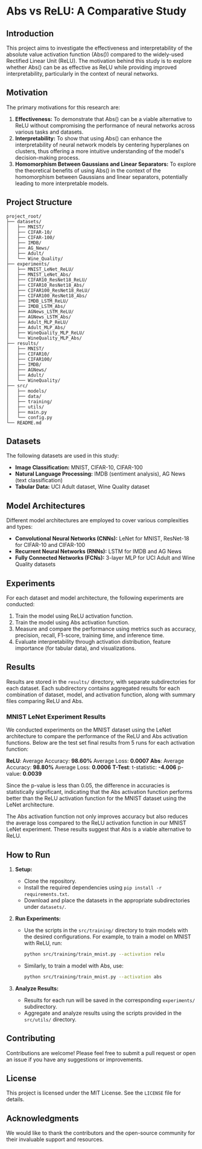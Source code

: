 # Abs vs ReLU: A Comparative Study

## Introduction

This project aims to investigate the effectiveness and interpretability of the absolute value activation function (Abs()) compared to the widely-used Rectified Linear Unit (ReLU). The motivation behind this study is to explore whether Abs() can be as effective as ReLU while providing improved interpretability, particularly in the context of neural networks.

## Motivation

The primary motivations for this research are:
1. **Effectiveness:** To demonstrate that Abs() can be a viable alternative to ReLU without compromising the performance of neural networks across various tasks and datasets.
2. **Interpretability:** To show that using Abs() can enhance the interpretability of neural network models by centering hyperplanes on clusters, thus offering a more intuitive understanding of the model's decision-making process.
3. **Homomorphism Between Gaussians and Linear Separators:** To explore the theoretical benefits of using Abs() in the context of the homomorphism between Gaussians and linear separators, potentially leading to more interpretable models.

## Project Structure

```
project_root/
├── datasets/
│   ├── MNIST/
│   ├── CIFAR-10/
│   ├── CIFAR-100/
│   ├── IMDB/
│   ├── AG_News/
│   ├── Adult/
│   └── Wine_Quality/
├── experiments/
│   ├── MNIST_LeNet_ReLU/
│   ├── MNIST_LeNet_Abs/
│   ├── CIFAR10_ResNet18_ReLU/
│   ├── CIFAR10_ResNet18_Abs/
│   ├── CIFAR100_ResNet18_ReLU/
│   ├── CIFAR100_ResNet18_Abs/
│   ├── IMDB_LSTM_ReLU/
│   ├── IMDB_LSTM_Abs/
│   ├── AGNews_LSTM_ReLU/
│   ├── AGNews_LSTM_Abs/
│   ├── Adult_MLP_ReLU/
│   ├── Adult_MLP_Abs/
│   ├── WineQuality_MLP_ReLU/
│   └── WineQuality_MLP_Abs/
├── results/
│   ├── MNIST/
│   ├── CIFAR10/
│   ├── CIFAR100/
│   ├── IMDB/
│   ├── AGNews/
│   ├── Adult/
│   └── WineQuality/
├── src/
│   ├── models/
│   ├── data/
│   ├── training/
│   ├── utils/
│   ├── main.py
│   └── config.py
└── README.md
```

## Datasets

The following datasets are used in this study:
- **Image Classification:** MNIST, CIFAR-10, CIFAR-100
- **Natural Language Processing:** IMDB (sentiment analysis), AG News (text classification)
- **Tabular Data:** UCI Adult dataset, Wine Quality dataset

## Model Architectures

Different model architectures are employed to cover various complexities and types:
- **Convolutional Neural Networks (CNNs):** LeNet for MNIST, ResNet-18 for CIFAR-10 and CIFAR-100
- **Recurrent Neural Networks (RNNs):** LSTM for IMDB and AG News
- **Fully Connected Networks (FCNs):** 3-layer MLP for UCI Adult and Wine Quality datasets

## Experiments

For each dataset and model architecture, the following experiments are conducted:
1. Train the model using ReLU activation function.
2. Train the model using Abs activation function.
3. Measure and compare the performance using metrics such as accuracy, precision, recall, F1-score, training time, and inference time.
4. Evaluate interpretability through activation distribution, feature importance (for tabular data), and visualizations.

## Results

Results are stored in the `results/` directory, with separate subdirectories for each dataset. Each subdirectory contains aggregated results for each combination of dataset, model, and activation function, along with summary files comparing ReLU and Abs.

### MNIST LeNet Experiment Results
We conducted experiments on the MNIST dataset using the LeNet architecture to compare the performance of the ReLU and Abs activation functions. Below are the test set final results from 5 runs for each activation function:

**ReLU**: Average Accuracy: **98.60%** Average Loss: **0.0007**
**Abs**: Average Accuracy: **98.80%** Average Loss: **0.0006**
**T-Test**: t-statistic: **-4.006** p-value: **0.0039**

Since the p-value is less than 0.05, the difference in accuracies is statistically significant, indicating that the Abs activation function performs better than the ReLU activation function for the MNIST dataset using the LeNet architecture.

The Abs activation function not only improves accuracy but also reduces the average loss compared to the ReLU activation function in our MNIST LeNet experiment. These results suggest that Abs is a viable alternative to ReLU.




## How to Run

1. **Setup:**
   - Clone the repository.
   - Install the required dependencies using `pip install -r requirements.txt`.
   - Download and place the datasets in the appropriate subdirectories under `datasets/`.

2. **Run Experiments:**
   - Use the scripts in the `src/training/` directory to train models with the desired configurations. For example, to train a model on MNIST with ReLU, run:
     ```bash
     python src/training/train_mnist.py --activation relu
     ```
   - Similarly, to train a model with Abs, use:
     ```bash
     python src/training/train_mnist.py --activation abs
     ```

3. **Analyze Results:**
   - Results for each run will be saved in the corresponding `experiments/` subdirectory.
   - Aggregate and analyze results using the scripts provided in the `src/utils/` directory.

## Contributing

Contributions are welcome! Please feel free to submit a pull request or open an issue if you have any suggestions or improvements.

## License

This project is licensed under the MIT License. See the `LICENSE` file for details.

## Acknowledgments

We would like to thank the contributors and the open-source community for their invaluable support and resources.
